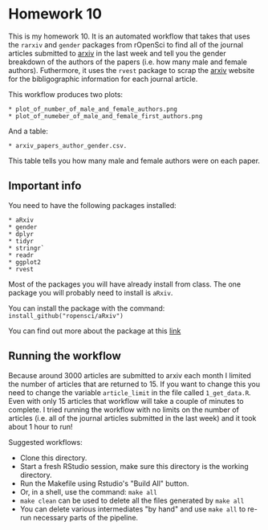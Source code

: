 # Homework 10

This is my homework 10. It is an automated workflow that takes that uses the `rarxiv` and `gender` packages from rOpenSci to find all of the journal articles submitted to [arxiv](http://arxiv.org/) in the last week and tell you the gender breakdown of the authors of the papers (i.e. how many male and female authors). Futhermore, it uses the `rvest` package to scrap the [arxiv](http://arxiv.org/) website for the bibligographic information for each journal article. 

This workflow produces two plots:

	* plot_of_number_of_male_and_female_authors.png
	* plot_of_numeber_of_male_and_female_first_authors.png

And a table: 

	* arxiv_papers_author_gender.csv. 
	
This table tells you how many male and female authors were on each paper.

## Important info

You need to have the following packages installed:

	* aRxiv
	* gender
	* dplyr
	* tidyr
	* stringr`
	* readr
	* ggplot2
	* rvest

Most of the packages you will have already install from class. The one package you will probably need to install is `aRxiv`.

You can install the package with the command: `install_github("ropensci/aRxiv")`

You can find out more about the package at this [link](https://ropensci.org/tutorials/arxiv_tutorial.html)

## Running the workflow

Because around 3000 articles are submitted to arxiv each month I limited the number of articles that are returned to 15. If you want to change this you need to change the variable `article_limit` in the file called `1_get_data.R`. Even with only 15 articles that workflow will take a couple of minutes to complete. I tried running the workflow with no limits on the number of articles (i.e. all of the journal articles submitted in the last week) and it took about 1 hour to run!

Suggested workflows:

  * Clone this directory. 
  * Start a fresh RStudio session, make sure this directory is the working directory.
  * Run the Makefile using Rstudio's "Build All" button.
  * Or, in a shell, use the command: `make all`
  * `make clean` can be used to delete all the files generated by `make all`
  * You can delete various intermediates "by hand" and use `make all` to re-run necessary parts of the pipeline.
